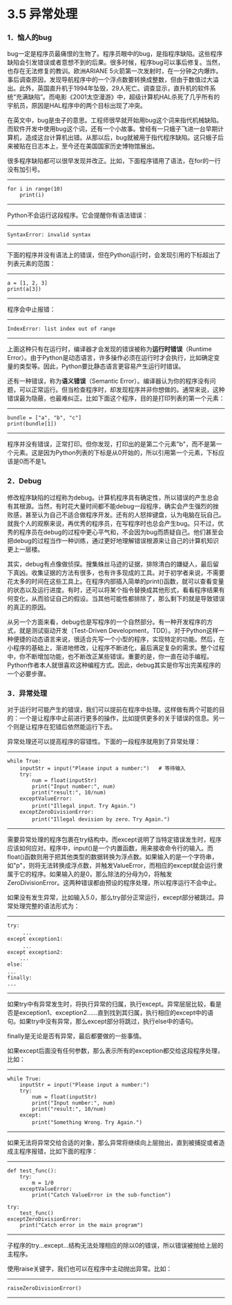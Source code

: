 # 3.5 异常处理

### 1．恼人的bug

bug一定是程序员最痛恨的生物了。程序员眼中的bug，是指程序缺陷。这些程序缺陷会引发错误或者意想不到的后果。很多时候，程序bug可以事后修复。当然，也存在无法修复的教训。欧洲ARIANE 5火箭第一次发射时，在一分钟之内爆炸。事后调查原因，发现导航程序中的一个浮点数要转换成整数，但由于数值过大溢出。此外，英国直升机于1994年坠毁，29人死亡。调查显示，直升机的软件系统“充满缺陷”。而电影《2001太空漫游》中，超级计算机HAL杀死了几乎所有的宇航员，原因是HAL程序中的两个目标出现了冲突。

在英文中，bug是虫子的意思。工程师很早就开始用bug这个词来指代机械缺陷。而软件开发中使用bug这个词，还有一个小故事。曾经有一只蛾子飞进一台早期计算机，造成这台计算机出错。从那以后，bug就被用于指代程序缺陷。这只蛾子后来被贴在日志本上，至今还在美国国家历史博物馆展出。

很多程序缺陷都可以很早发现并改正。比如，下面程序错用了语法，在for的一行没有加引号。

------------------------------------------------------------------------

    for i in range(10)
        print(i)

------------------------------------------------------------------------

Python不会运行这段程序。它会提醒你有语法错误：

------------------------------------------------------------------------

    SyntaxError: invalid syntax

------------------------------------------------------------------------

下面的程序并没有语法上的错误，但在Python运行时，会发现引用的下标超出了列表元素的范围：

------------------------------------------------------------------------

    a = [1, 2, 3]
    print(a[3])    

------------------------------------------------------------------------

程序会中止报错：

------------------------------------------------------------------------

    IndexError: list index out of range

------------------------------------------------------------------------

上面这种只有在运行时，编译器才会发现的错误被称为**运行时错误**（Runtime Error）。由于Python是动态语言，许多操作必须在运行时才会执行，比如确定变量的类型等。因此，Python要比静态语言更容易产生运行时错误。

还有一种错误，称为**语义错误**（Semantic Error）。编译器认为你的程序没有问题，可以正常运行。但当检查程序时，却发现程序并非你想做的。通常来说，这种错误最为隐蔽，也最难纠正。比如下面这个程序，目的是打印列表的第一个元素：

------------------------------------------------------------------------

    bundle = ["a", "b", "c"]
    print(bundle[1])

------------------------------------------------------------------------

程序并没有错误，正常打印。但你发现，打印出的是第二个元素"b"，而不是第一个元素。这是因为Python列表的下标是从0开始的，所以引用第一个元素，下标应该是0而不是1。

### 2．Debug

修改程序缺陷的过程称为debug。计算机程序具有确定性，所以错误的产生总会有其根源。当然，有时花大量时间都不能debug一段程序，确实会产生强烈的挫败感，甚至认为自己不适合做程序开发。还有的人怒摔键盘，认为电脑在玩自己。就我个人的观察来说，再优秀的程序员，在写程序时也总会产生bug。只不过，优秀的程序员在debug的过程中更心平气和，不会因为bug而质疑自己。他们甚至会把debug的过程当作一种训练，通过更好地理解错误根源来让自己的计算机知识更上一层楼。

其实，debug有点像做侦探。搜集蛛丝马迹的证据，排除清白的嫌疑人，最后留下真凶。收集证据的方法有很多，也有许多现成的工具。对于初学者来说，不需要花太多的时间在这些工具上。在程序内部插入简单的print()函数，就可以查看变量的状态以及运行进度。有时，还可以将某个指令替换成其他形式，看看程序结果有何变化，从而验证自己的假设。当其他可能性都排除了，那么剩下的就是导致错误的真正的原因。

从另一个方面来看，debug也是写程序的一个自然部分。有一种开发程序的方式，就是测试驱动开发（Test-Driven Development，TDD）。对于Python这样一种便捷的动态语言来说，很适合先写一个小型的程序，实现特定的功能。然后，在小程序的基础上，渐进地修改，让程序不断进化，最后满足复杂的需求。整个过程中，你不断增加功能，也不断改正某些错误。重要的是，你一直在动手编程。Python作者本人就很喜欢这种编程方式。因此，debug其实是你写出完美程序的一个必要步骤。

### 3．异常处理

对于运行时可能产生的错误，我们可以提前在程序中处理。这样做有两个可能的目的：一个是让程序中止前进行更多的操作，比如提供更多的关于错误的信息。另一个则是让程序在犯错后依然能运行下去。

异常处理还可以提高程序的容错性。下面的一段程序就用到了异常处理：

------------------------------------------------------------------------

    while True:
        inputStr = input("Please input a number:")   # 等待输入
        try:
            num = float(inputStr)
            print("Input number:", num)
            print("result:", 10/num)
        exceptValueError:
            print("Illegal input．Try Again.")
        exceptZeroDivisionError:
            print("Illegal devision by zero．Try Again.")

------------------------------------------------------------------------

需要异常处理的程序包裹在try结构中。而except说明了当特定错误发生时，程序应该如何应对。程序中，input()是一个内置函数，用来接收命令行的输入。而float()函数则用于把其他类型的数据转换为浮点数。如果输入的是一个字符串，如"p"，则将无法转换成浮点数，并触发ValueError，而相应的except就会运行隶属于它的程序。如果输入的是0，那么除法的分母为0，将触发ZeroDivisionError。这两种错误都由预设的程序处理，所以程序运行不会中止。

如果没有发生异常，比如输入5.0，那么try部分正常运行，except部分被跳过。异常处理完整的语法形式为：

------------------------------------------------------------------------

    try:
         ..．
    except exception1:
         ..．
    except exception2:
        ...
    else:
    ..．
    finally:
    ...

------------------------------------------------------------------------

如果try中有异常发生时，将执行异常的归属，执行except。异常层层比较，看是否是exception1、exception2……直到找到其归属，执行相应的except中的语句。如果try中没有异常，那么except部分将跳过，执行else中的语句。

finally是无论是否有异常，最后都要做的一些事情。

如果except后面没有任何参数，那么表示所有的exception都交给这段程序处理，比如：

------------------------------------------------------------------------

    while True:
        inputStr = input("Please input a number:")
        try:
            num = float(inputStr)
            print("Input number:", num)
            print("result:", 10/num)
        except:
            print("Something Wrong．Try Again.")

------------------------------------------------------------------------

如果无法将异常交给合适的对象，那么异常将继续向上层抛出，直到被捕捉或者造成主程序报错，比如下面的程序：

------------------------------------------------------------------------

    def test_func():
        try:
            m = 1/0
        exceptValueError:
            print("Catch ValueError in the sub-function")
        
    try:
        test_func()
    exceptZeroDivisionError:
        print("Catch error in the main program")

------------------------------------------------------------------------

子程序的try...except...结构无法处理相应的除以0的错误，所以错误被抛给上层的主程序。

使用raise关键字，我们也可以在程序中主动抛出异常。比如：

------------------------------------------------------------------------

    raiseZeroDivisionError()

------------------------------------------------------------------------
